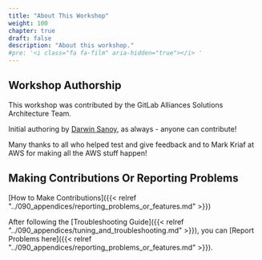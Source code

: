 ```yaml
---
title: "About This Workshop"
weight: 100
chapter: true
draft: false
description: "About this workshop."
#pre: '<i class="fa fa-film" aria-hidden="true"></i> '
---
```


## Workshop Authorship
This workshop was contributed by the GitLab Alliances Solutions Architecture Team.

Initial authoring by [Darwin Sanoy](https://gitlab.com/darwinjs), as always - anyone can contribute!

Many thanks to all who helped test and give feedback and to Mark Kriaf at AWS for making all the AWS stuff happen!

## Making Contributions Or Reporting Problems

[How to  Make Contributions]({{< relref "../090_appendices/reporting_problems_or_features.md" >}})

After following the [Troubleshooting Guide]({{< relref "../090_appendices/tuning_and_troubleshooting.md" >}}), you can [Report Problems here]({{< relref "../090_appendices/reporting_problems_or_features.md" >}}).
